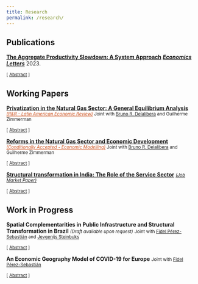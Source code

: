 ```yaml
---
title: Research
permalink: /research/
---
```


## Publications

**[The Aggregate Productivity Slowdown: A System Approach](https://www.sciencedirect.com/science/article/pii/S0165176522004463)** <span style="text-decoration:underline">***Economics Letters***</span> 2023.

<small>[ <a href="#" onclick="toggle_visibility('slowdown_ces')">Abstract</a> ] </small>

<div id="slowdown_ces" style="display: none; text-align: justify; line-height: 1" ><small>
I revisit the productivity slowdown debate by estimating the capital-labor elasticity and the bias of technical change for the U.S. economy under four different models of technical change. One with constant growth rates, one with a structural break in the constant growth rates, one in which growth is linear, and one with flexible time-varying growth rates. I find evidence in support of non-constant growth rates of factor-augmenting technical change. Labor-augmenting technical change growth rates are decelerating, while capital-augmenting technical change is non negligible but vanishes quickly.
</small><br><br/></div>

## Working Papers

**[Privatization in the Natural Gas Sector: A General Equilibrium Analysis](https://drive.google.com/file/d/1FUnWQAS1xATfimco0b6xGnY4L2d20YRI/view)** <small> <span style="color:#cb4b16;text-decoration:underline">*(R&R - Latin American Economic Review)*</span> </small>
<small> Joint with [Bruno R. Delalibera](https://sites.google.com/view/brunodelalibera/home) and Guilherme Zimmerman </small>

<small>[ <a href="#" onclick="toggle_visibility('ldcs-privatization')">Abstract</a> ] </small>

<div id="ldcs-privatization" style="display: none; text-align: justify; line-height: 1" ><small>
A broad literature highlights efficiency gains due to cost reduction after privatizations in the energy sector. However, to the best of our knowledge, this literature does not develop general equilibrium models, which are fundamental to account for post-privatization gains from a regional perspective. This paper evaluates the increase in efficiency necessary to make the privatization of a natural gas local distribution company (LDC) worthwhile in a state-level fiscal sense. We propose a general equilibrium model representing a regional economy supplied by a monopolistic LDC, whose ownership is shared between the private sector and federal and state governments. The model is calibrated for 13 of the major Brazilian LDCs using their financial and operational data, as well as regional economic data. We find that the necessary unit cost reduction varies between LDCs, with a median value of 4.4% and values ranging from 0.2% to 22.9%.
</small><br><br/></div>

**[Reforms in the Natural Gas Sector and Economic Development](https://drive.google.com/file/d/1UlRppq-cDkcPNex35OAQy5clhv8yz5eU/view?usp=sharing)** <small> <span style="color:#cb4b16;text-decoration:underline">*(Conditionally Accepted - Economic Modelling)*</span> </small> 
<small> Joint with [Bruno R. Delalibera](https://sites.google.com/view/brunodelalibera/home) and Guilherme Zimmerman </small>

<small>[ <a href="#" onclick="toggle_visibility('ldcs-brazil')">Abstract</a> ] </small>

<div id="ldcs-brazil" style="display: none; text-align: justify; line-height: 1" ><small>
This paper investigates the short and long run effects of increased competition in the provision of natural gas. We build a dynamic general equilibrium model with monopolistic distribution of natural gas and calibrate it to 12 major Brazilian local distribution companies. We find that reductions in the price of natural gas can lead to sustained and significant increases of natural gas in the energy mix. A 5% reduction in the price of natural gas leads to a median increase in the consumption of natural gas of 5.5% and moderate GDP gains between 0.03% and 0.16%. Our model highlights mechanisms for energy transitions showing that moderate declines in natural gas prices can lead to sustained long-run increases in the share of natural gas consumption.
</small><br><br/></div>

**[Structural transformation in India: The Role of the Service Sector](https://drive.google.com/file/d/1g89fQmk9zgoXdgF2FxcpOjCy74qF-c0n/view)** <small> <span style="text-decoration:underline">*(Job Market Paper)*</span> </small> 

<small>[ <a href="#" onclick="toggle_visibility('india-jmp')">Abstract</a> ] </small>

<div id="india-jmp" style="display: none; text-align: justify; line-height: 1" ><small>
Contrary to the experience of industrialized countries, productivity growth of Indian services has been consistently faster than manufacturing. In this paper, I document that (i) the fastest growing industries in services grow faster than in manufacturing; (ii) faster productivity growth in services than in manufacturing is not because of sluggish manufacturing productivity; (iii) the supply of skilled workers in India is skewed towards tertiary education and (iv) the service sector is the most skill intensive; (v) returns to schooling are larger for the high-productivity services. To quantify and rationalize these facts, I construct a multi-sector model of structural change with high and low-skilled workers. The calibrated model suggests that the large supply of high-skill workers combined with higher skill intensity in the service sector seem to be behind the services take-off. The data imply that service sub-sectors are gross substitutes while manufacturing sub-sectors are gross complements. This will accelerate productivity growth in services and decelerate productivity growth in manufacturing.
</small><br><br/></div>

## Work in Progress

**Spatial Complementarities in Public Infrastructure and Structural Transformation in Brazil** <small>*(Draft available upon request)*</small> 
<small> Joint with [Fidel Pérez-Sebastián](http://fae.ua.es/FAEX/perez-sebastianfidel/) and [Jevgenijs Steinbuks](http://www.steinbuks.info/) </small>

<small>[ <a href="javascript:void();" onclick="toggle_visibility('brazil-spatial')">Abstract</a> ] </small>

<div id="brazil-spatial" style="display: none; text-align: justify; line-height: 1" ><small>
We ask how much of the spatial evolution of structural transformation can be attributed to electrification and transportation improvements. We model jointly the endogenous evolution of transport and electricity networks in a multi-sector quantitative economic geography model for the case of Brazil. In our model, the government chooses infrastructure investments to maximize welfare. One key aspect is that sectoral TFPs are determined partly by roads access and electricity quality, the underlying assumption being that electricity access allows for a new menu of technologies that were not available before. Furthermore, firms can employ electricity as a production input which allows for differential sectoral impact of electricity use. We estimate the sectoral TFPs elasticities with respect to population density, quality of electricity, and quality of roads. We find these to be the largest in services. Agriculture and manufacturing benefit more from the quality of electricity rather than from agglomeration or quality of roads.
</small><br><br/></div>

**An Economic Geography Model of COVID-19 for Europe** 
<small>Joint with [Fidel Pérez-Sebastián](http://fae.ua.es/FAEX/perez-sebastianfidel/)</small>

<small>[ <a href="javascript:void();" onclick="toggle_visibility('covid-spatial')">Abstract</a> ] </small>

<div id="covid-spatial" style="display: none; text-align: justify; line-height: 1" ><small>
We study the spatial dynamics of COVID-19 through the lens of an epidemiological model incorporated into a multi-sector economic geography model that allows for trade in intermediate goods. The model proceeds in two phases. During the first phase, in each location and moment of time, the population structure (susceptible, infected, resolving, recovered, dead) is taken as given and we solve for the spatial distribution of economic activity and trade flows. In a second phase, we determine how the population structure evolves as the virus spreads. We extend the epidemiological model to account for endogenously determined spatial linkages. We assume that the number of infected people in a location depends on the number of infected people in the regions that it trades with. Furthermore, since the population structure changes from one day to the next, we assume that the workforce is affected by the number of deaths. In the model, each region and sector pair uses intermediate inputs from other sectors which generates an amplification mechanism of regional specific policies. We study how social distancing through telematic work and regional specific lockdown policies affect the spread and prevalence of the disease and their economic impact. We find that regional-specific lockdowns based on the local incidence of the disease are the most successful in saving lives and reducing the impact on the economy.
</small><br><br/></div>


<script type="text/javascript">
   function toggle_visibility(id) {
       var e = document.getElementById(id);
       if(e.style.display == 'block')
          e.style.display = 'none';
       else
          e.style.display = 'block';
   }
</script>
